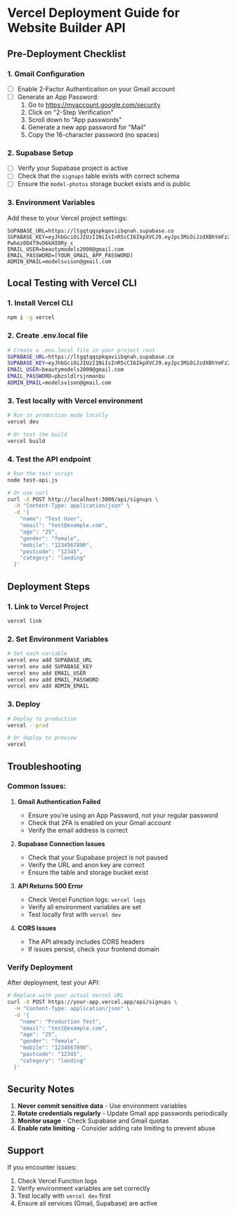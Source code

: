 # Vercel Deployment Guide for Website Builder API

## Pre-Deployment Checklist

### 1. Gmail Configuration
- [ ] Enable 2-Factor Authentication on your Gmail account
- [ ] Generate an App Password:
  1. Go to https://myaccount.google.com/security
  2. Click on "2-Step Verification"
  3. Scroll down to "App passwords"
  4. Generate a new app password for "Mail"
  5. Copy the 16-character password (no spaces)

### 2. Supabase Setup
- [ ] Verify your Supabase project is active
- [ ] Check that the `signups` table exists with correct schema
- [ ] Ensure the `model-photos` storage bucket exists and is public

### 3. Environment Variables
Add these to your Vercel project settings:

```
SUPABASE_URL=https://ltgqtqqspkqaviibqnah.supabase.co
SUPABASE_KEY=eyJhbGciOiJIUzI1NiIsInR5cCI6IkpXVCJ9.eyJpc3MiOiJzdXBhYmFzZSIsInJlZiI6Imx0Z3F0cXFzcGtxYXZpaWJxbmFoIiwicm9sZSI6ImFub24iLCJpYXQiOjE3NDQ4NjEyNzgsImV4cCI6MjA2MDQzNzI3OH0.7pUOSVhCdMQH5OlU7mpan-Pwhez0D4T9vD6kHI0Ry_c
EMAIL_USER=beautymodels2000@gmail.com
EMAIL_PASSWORD=[YOUR_GMAIL_APP_PASSWORD]
ADMIN_EMAIL=modelsvison@gmail.com
```

## Local Testing with Vercel CLI

### 1. Install Vercel CLI
```bash
npm i -g vercel
```

### 2. Create .env.local file
```bash
# Create a .env.local file in your project root
SUPABASE_URL=https://ltgqtqqspkqaviibqnah.supabase.co
SUPABASE_KEY=eyJhbGciOiJIUzI1NiIsInR5cCI6IkpXVCJ9.eyJpc3MiOiJzdXBhYmFzZSIsInJlZiI6Imx0Z3F0cXFzcGtxYXZpaWJxbmFoIiwicm9sZSI6ImFub24iLCJpYXQiOjE3NDQ4NjEyNzgsImV4cCI6MjA2MDQzNzI3OH0.7pUOSVhCdMQH5OlU7mpan-Pwhez0D4T9vD6kHI0Ry_c
EMAIL_USER=beautymodels2000@gmail.com
EMAIL_PASSWORD=pbzsldlrsjnmanbu
ADMIN_EMAIL=modelsvison@gmail.com
```

### 3. Test locally with Vercel environment
```bash
# Run in production mode locally
vercel dev

# Or test the build
vercel build
```

### 4. Test the API endpoint
```bash
# Run the test script
node test-api.js

# Or use curl
curl -X POST http://localhost:3000/api/signups \
  -H "Content-Type: application/json" \
  -d '{
    "name": "Test User",
    "email": "test@example.com",
    "age": "25",
    "gender": "female",
    "mobile": "1234567890",
    "postcode": "12345",
    "category": "landing"
  }'
```

## Deployment Steps

### 1. Link to Vercel Project
```bash
vercel link
```

### 2. Set Environment Variables
```bash
# Set each variable
vercel env add SUPABASE_URL
vercel env add SUPABASE_KEY
vercel env add EMAIL_USER
vercel env add EMAIL_PASSWORD
vercel env add ADMIN_EMAIL
```

### 3. Deploy
```bash
# Deploy to production
vercel --prod

# Or deploy to preview
vercel
```

## Troubleshooting

### Common Issues:

1. **Gmail Authentication Failed**
   - Ensure you're using an App Password, not your regular password
   - Check that 2FA is enabled on your Gmail account
   - Verify the email address is correct

2. **Supabase Connection Issues**
   - Check that your Supabase project is not paused
   - Verify the URL and anon key are correct
   - Ensure the table and storage bucket exist

3. **API Returns 500 Error**
   - Check Vercel Function logs: `vercel logs`
   - Verify all environment variables are set
   - Test locally first with `vercel dev`

4. **CORS Issues**
   - The API already includes CORS headers
   - If issues persist, check your frontend domain

### Verify Deployment

After deployment, test your API:

```bash
# Replace with your actual Vercel URL
curl -X POST https://your-app.vercel.app/api/signups \
  -H "Content-Type: application/json" \
  -d '{
    "name": "Production Test",
    "email": "test@example.com",
    "age": "25",
    "gender": "female",
    "mobile": "1234567890",
    "postcode": "12345",
    "category": "landing"
  }'
```

## Security Notes

1. **Never commit sensitive data** - Use environment variables
2. **Rotate credentials regularly** - Update Gmail app passwords periodically
3. **Monitor usage** - Check Supabase and Gmail quotas
4. **Enable rate limiting** - Consider adding rate limiting to prevent abuse

## Support

If you encounter issues:
1. Check Vercel Function logs
2. Verify environment variables are set correctly
3. Test locally with `vercel dev` first
4. Ensure all services (Gmail, Supabase) are active 